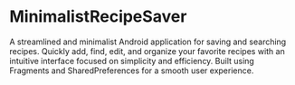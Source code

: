 # MinimalistRecipeSaver
A streamlined and minimalist Android application for saving and searching recipes. Quickly add, find, edit, and organize your favorite recipes with an intuitive interface focused on simplicity and efficiency. Built using Fragments and SharedPreferences for a smooth user experience.
